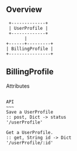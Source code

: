 Overview
--------

     +-------------+       
     | UserProfile |
     +-------------+
           |                   
    +------+---------+      
    | BillingProfile |     
    +----------------+    
     


BillingProfile
--------------

Attributes
~~~~~~~~~~

API
~~~
Save a UserProfile
:: post, Dict -> status
'/userProfile'

Get a UserProfile. 
:: get, String id -> Dict
'/userProfile/:id'

